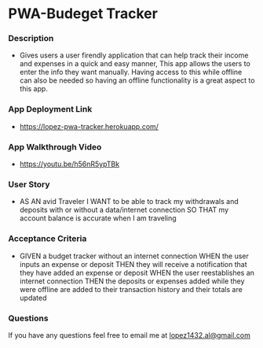 # PWA-Budeget Tracker

### Description 
- Gives users a user firendly application that can help track their income and expenses in a quick and easy manner, This app allows the users to enter the info they want manually. Having access to this while offline can also be needed so having an offline functionality is a great aspect to this app.

### App Deployment Link 
- https://lopez-pwa-tracker.herokuapp.com/

### App Walkthrough Video 
- https://youtu.be/h56nR5ypTBk

### User Story 
- AS AN avid Traveler
I WANT to be able to track my withdrawals and deposits with or without a data/internet connection
SO THAT my account balance is accurate when I am traveling 

### Acceptance Criteria 
- GIVEN a budget tracker without an internet connection
WHEN the user inputs an expense or deposit
THEN they will receive a notification that they have added an expense or deposit
WHEN the user reestablishes an internet connection
THEN the deposits or expenses added while they were offline are added to their transaction history and their totals are updated

### Questions 
If you have any questions feel free to email me at lopez1432.al@gmail.com 